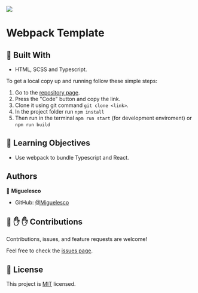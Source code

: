 ![](https://img.shields.io/badge/Microverse-blueviolet)

# Webpack Template

<!-- In this project, I set up my first Capstone Project about a Web Design Course.  My goal here is make 2 pages (home and about) of my web development course for mobile and desktop version.

- ![screenshot](/assets/images/1.png) 
- ![screenshot](/assets/images/2.png) 
- ![screenshot](/assets/images/3.png) 
- ![screenshot](/assets/images/4.png)  -->

## :hammer: Built With

- HTML, SCSS and Typescript.

To get a local copy up and running follow these simple steps:

1. Go to the [repository page](https://github.com/miguelesco/webpack-react-typescript-template).
2. Press the "Code" button and copy the link.
3. Clone it using git command `git clone <link>`.
4. In the project folder run `npm install`
5. Then run in the terminal `npm run start` (for development enviroment) or `npm run build`

## :blue_book: Learning Objectives

- Use webpack to bundle Typescript and React.

## Authors

👤 **Miguelesco**

- GitHub: [@Miguelesco](https://github.com/miguelesco)


## 🤝 :raised_hand: :raised_hand: Contributions

Contributions, issues, and feature requests are welcome!

Feel free to check the [issues page](https://github.com/miguelesco/webpack-react-typescript-template/issues).

## 📝 License

This project is [MIT](LICENSE) licensed.